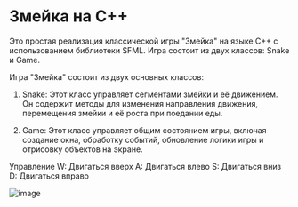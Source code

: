 # Змейка на С++

Это простая реализация классической игры "Змейка" на языке C++ с использованием библиотеки SFML. Игра состоит из двух классов: Snake и Game.

Игра "Змейка" состоит из двух основных классов:

1. Snake: Этот класс управляет сегментами змейки и её движением. Он содержит методы для изменения направления движения, перемещения змейки и её роста при поедании еды.

2. Game: Этот класс управляет общим состоянием игры, включая создание окна, обработку событий, обновление логики игры и отрисовку объектов на экране.

Управление
W: Двигаться вверх
A: Двигаться влево
S: Двигаться вниз
D: Двигаться вправо

![image](https://github.com/user-attachments/assets/600139ce-3cbc-43e6-838c-93a8d493395a)

